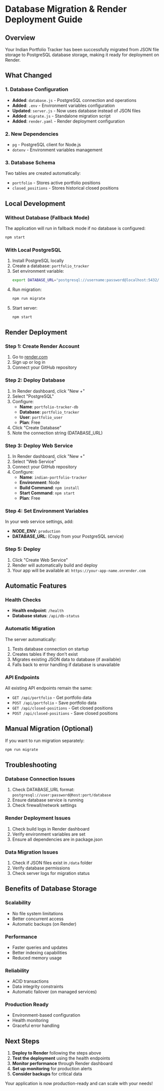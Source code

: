 # Database Migration & Render Deployment Guide

## Overview
Your Indian Portfolio Tracker has been successfully migrated from JSON file storage to PostgreSQL database storage, making it ready for deployment on Render.

## What Changed

### 1. Database Configuration
- **Added**: `database.js` - PostgreSQL connection and operations
- **Added**: `.env` - Environment variables configuration
- **Updated**: `server.js` - Now uses database instead of JSON files
- **Added**: `migrate.js` - Standalone migration script
- **Added**: `render.yaml` - Render deployment configuration

### 2. New Dependencies
- `pg` - PostgreSQL client for Node.js
- `dotenv` - Environment variables management

### 3. Database Schema
Two tables are created automatically:
- `portfolio` - Stores active portfolio positions
- `closed_positions` - Stores historical closed positions

## Local Development

### Without Database (Fallback Mode)
The application will run in fallback mode if no database is configured:
```bash
npm start
```

### With Local PostgreSQL
1. Install PostgreSQL locally
2. Create a database: `portfolio_tracker`
3. Set environment variable:
   ```bash
   export DATABASE_URL="postgresql://username:password@localhost:5432/portfolio_tracker"
   ```
4. Run migration:
   ```bash
   npm run migrate
   ```
5. Start server:
   ```bash
   npm start
   ```

## Render Deployment

### Step 1: Create Render Account
1. Go to [render.com](https://render.com)
2. Sign up or log in
3. Connect your GitHub repository

### Step 2: Deploy Database
1. In Render dashboard, click "New +"
2. Select "PostgreSQL"
3. Configure:
   - **Name**: `portfolio-tracker-db`
   - **Database**: `portfolio_tracker`
   - **User**: `portfolio_user`
   - **Plan**: Free
4. Click "Create Database"
5. Note the connection string (DATABASE_URL)

### Step 3: Deploy Web Service
1. In Render dashboard, click "New +"
2. Select "Web Service"
3. Connect your GitHub repository
4. Configure:
   - **Name**: `indian-portfolio-tracker`
   - **Environment**: Node
   - **Build Command**: `npm install`
   - **Start Command**: `npm start`
   - **Plan**: Free

### Step 4: Set Environment Variables
In your web service settings, add:
- **NODE_ENV**: `production`
- **DATABASE_URL**: (Copy from your PostgreSQL service)

### Step 5: Deploy
1. Click "Create Web Service"
2. Render will automatically build and deploy
3. Your app will be available at: `https://your-app-name.onrender.com`

## Automatic Features

### Health Checks
- **Health endpoint**: `/health`
- **Database status**: `/api/db-status`

### Automatic Migration
The server automatically:
1. Tests database connection on startup
2. Creates tables if they don't exist
3. Migrates existing JSON data to database (if available)
4. Falls back to error handling if database is unavailable

### API Endpoints
All existing API endpoints remain the same:
- `GET /api/portfolio` - Get portfolio data
- `POST /api/portfolio` - Save portfolio data
- `GET /api/closed-positions` - Get closed positions
- `POST /api/closed-positions` - Save closed positions

## Manual Migration (Optional)
If you want to run migration separately:
```bash
npm run migrate
```

## Troubleshooting

### Database Connection Issues
1. Check DATABASE_URL format: `postgresql://user:password@host:port/database`
2. Ensure database service is running
3. Check firewall/network settings

### Render Deployment Issues
1. Check build logs in Render dashboard
2. Verify environment variables are set
3. Ensure all dependencies are in package.json

### Data Migration Issues
1. Check if JSON files exist in `/data` folder
2. Verify database permissions
3. Check server logs for migration status

## Benefits of Database Storage

### Scalability
- No file system limitations
- Better concurrent access
- Automatic backups (on Render)

### Performance
- Faster queries and updates
- Better indexing capabilities
- Reduced memory usage

### Reliability
- ACID transactions
- Data integrity constraints
- Automatic failover (on managed services)

### Production Ready
- Environment-based configuration
- Health monitoring
- Graceful error handling

## Next Steps

1. **Deploy to Render** following the steps above
2. **Test the deployment** using the health endpoints
3. **Monitor performance** through Render dashboard
4. **Set up monitoring** for production alerts
5. **Consider backups** for critical data

Your application is now production-ready and can scale with your needs!
